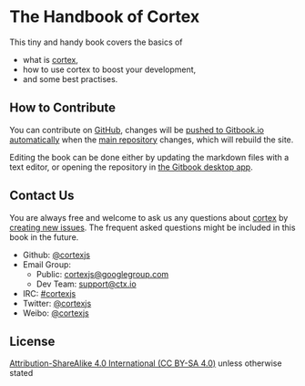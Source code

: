 # The Handbook of Cortex

This tiny and handy book covers the basics of
- what is [cortex](https://github.com/cortexjs/cortex),
- how to use cortex to boost your development,
- and some best practises.

## How to Contribute

You can contribute on  [GitHub](https://github.com/cortexjs/the-handbook-of-cortex), changes will be [pushed to Gitbook.io automatically](https://github.com/cortexjs/the-handbook-of-cortex/activity) when the [main repository](https://github.com/cortexjs/the-handbook-of-cortex) changes, which will rebuild the site.

Editing the book can be done either by updating the markdown files with a text editor, or opening the repository in [the Gitbook desktop app](https://github.com/GitbookIO/editor/blob/master/README.md).

## Contact Us

You are always free and welcome to ask us any questions about [cortex](https://github.com/cortexjs/cortex) by [creating new issues](https://github.com/cortexjs/cortex/issues). The frequent asked questions might be included in this book in the future.

- Github: [@cortexjs](https://github.com/cortexjs/cortex)
- Email Group:
  - Public: [cortexjs@googlegroup.com](cortexjs@googlegroups.com)
  - Dev Team: [support@ctx.io](support@ctx.io)
- IRC: [#cortexjs](http://webchat.freenode.net/?channels=cortexjs)
- Twitter: [@cortexjs](https://twitter.com/cortexjs)
- Weibo: [@cortexjs](http://weibo.com/cortexjs)

## License

[Attribution-ShareAlike 4.0 International (CC BY-SA 4.0)](http://creativecommons.org/licenses/by-sa/4.0/) unless otherwise stated
